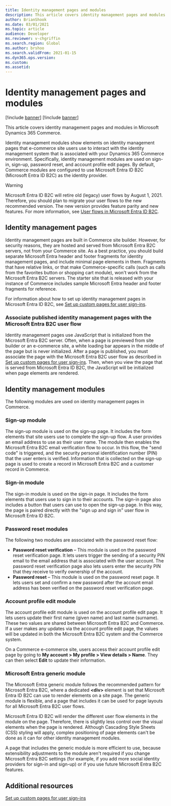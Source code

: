 ```yaml
---
title: Identity management pages and modules
description: This article covers identity management pages and modules in Microsoft Dynamics 365 Commerce.
author: BrianShook
ms.date: 03/01/2021
ms.topic: article
audience: Developer
ms.reviewer: v-chgriffin
ms.search.region: Global
ms.author: brshoo
ms.search.validFrom: 2021-01-15
ms.dyn365.ops.version: 
ms.custom: 
ms.assetid: 
---
```


# Identity management pages and modules

[!include [banner](../includes/banner.md)]
[!include [banner](../includes/preview-banner.md)]

This article covers identity management pages and modules in Microsoft Dynamics 365 Commerce.

Identity management modules show elements on identity management pages that e-commerce site users use to interact with the identity management system that is associated with your Dynamics 365 Commerce environment. Specifically, identity management modules are used on sign-in, sign-up, password reset, and account profile edit pages. By default, Commerce modules are configured to use Microsoft Entra ID B2C (Microsoft Entra ID B2C) as the identity provider.

> [!WARNING]
> Microsoft Entra ID B2C will retire old (legacy) user flows by August 1, 2021. Therefore, you should plan to migrate your user flows to the new recommended version. The new version provides feature parity and new features. For more information, see [User flows in Microsoft Entra ID B2C](/azure/active-directory-b2c/user-flow-overview).

## Identity management pages

Identity management pages are built in Commerce site builder. However, for security reasons, they are hosted and served from Microsoft Entra B2C servers, not from your Commerce site. As a best practice, you should build separate Microsoft Entra header and footer fragments for identity management pages, and include minimal page elements in them. Fragments that have relative links, or that make Commerce-specific calls (such as calls from the favorites button or shopping cart module), won't work from the Microsoft Entra B2C servers. The starter site that is released with your instance of Commerce includes sample Microsoft Entra header and footer fragments for reference.

For information about how to set up identity management pages in Microsoft Entra ID B2C, see [Set up custom pages for user sign-ins](../custom-pages-user-logins.md).

### Associate published identity management pages with the Microsoft Entra B2C user flow

Identity management pages use JavaScript that is initialized from the Microsoft Entra B2C server. Often, when a page is previewed from site builder or an e-commerce site, a white loading bar appears in the middle of the page but is never initialized. After a page is published, you must associate the page with the Microsoft Entra B2C user flow as described in [Set up custom pages for user sign-ins](../custom-pages-user-logins.md). Then, when you view the page that is served from Microsoft Entra ID B2C, the JavaScript will be initialized when page elements are rendered.

## Identity management modules

The following modules are used on identity management pages in Commerce.

### Sign-up module

The sign-up module is used on the sign-up page. It includes the form elements that site users use to complete the sign-up flow. A user provides an email address to use as their user name. The module then enables the Microsoft Entra B2C email verification flow to occur. In this flow, the "send code" is triggered, and the security personal identification number (PIN) that the user enters is verified. Information that is collected on the sign-up page is used to create a record in Microsoft Entra B2C and a customer record in Commerce.

### Sign-in module

The sign-in module is used on the sign-in page. It includes the form elements that users use to sign in to their accounts. The sign-in page also includes a button that users can use to open the sign-up page. In this way, the page is paired directly with the "sign up and sign in" user flow in Microsoft Entra ID B2C.

### Password reset modules

The following two modules are associated with the password reset flow:

- **Password reset verification** – This module is used on the password reset verification page. It lets users trigger the sending of a security PIN email to the email address that is associated with the user account. The password reset verification page also lets users enter the security PIN that they receive to verify ownership of the account.
- **Password reset** – This module is used on the password reset page. It lets users set and confirm a new password after the account email address has been verified on the password reset verification page.

### Account profile edit module

The account profile edit module is used on the account profile edit page. It lets users update their first name (given name) and last name (surname). These two values are shared between Microsoft Entra B2C and Commerce. If a user makes any updates via the account profile edit page, the values will be updated in both the Microsoft Entra B2C system and the Commerce system.

On a Commerce e-commerce site, users access their account profile edit page by going to **My account \> My profile \> View details \> Name**. They can then select **Edit** to update their information.

### Microsoft Entra generic module

The Microsoft Entra generic module follows the recommended pattern for Microsoft Entra B2C, where a dedicated **\<div\>** element is set that Microsoft Entra ID B2C can use to render elements on a site page. The generic module is flexible, and a page that includes it can be used for page layouts for all Microsoft Entra B2C user flows.

Microsoft Entra ID B2C will render the different user flow elements in the module on the page. Therefore, there is slightly less control over the visual elements when the page is rendered. Although Cascading Style Sheets (CSS) styling will apply, complex positioning of page elements can't be done as it can for other identity management modules.

A page that includes the generic module is more efficient to use, because extensibility adjustments to the module aren't required if you change Microsoft Entra B2C settings (for example, if you add more social identity providers for sign-in and sign-up) or if you use future Microsoft Entra B2C features.

## Additional resources

[Set up custom pages for user sign-ins](../custom-pages-user-logins.md)